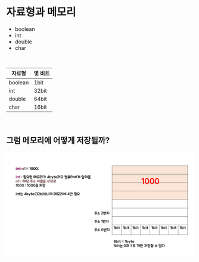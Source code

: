 # 자료형과 메모리

- boolean
- int
- double
- char

<br>

| 자료형  | 몇 비트 |
| ------- | ------- |
| boolean | 1bit    |
| int     | 32bit   |
| double  | 64bit   |
| char    | 16bit   |

<br>

## 그럼 메모리에 어떻게 저장될까?

![1](img/type/1.png)

